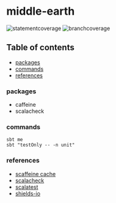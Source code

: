 # middle-earth

![statementcoverage](https://img.shields.io/badge/Statement%20coverage-0.0%25-red.svg) ![branchcoverage](https://img.shields.io/badge/Branch%20coverage-0.0%25-red.svg)

## Table of contents

* [packages](#packages)
* [commands](#commands)
* [references](#references)

### packages

- caffeine
- scalacheck 

### commands

```
sbt me
sbt "testOnly -- -n unit"
```

### references

- [scaffeine cache](https://github.com/blemale/scaffeine)
- [scalacheck](https://github.com/typelevel/scalacheck/blob/master/doc/UserGuide.md)
- [scalatest](https://www.scalatest.org/user_guide)
- [shields-io](https://shields.io/category/coverage)
